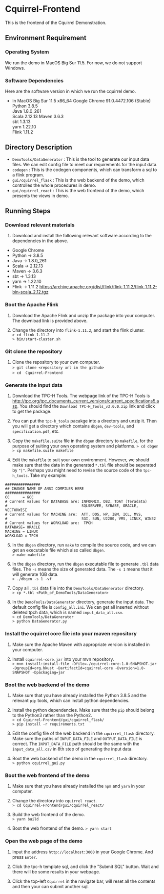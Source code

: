 # Cquirrel-Frontend
This is the frontend of the Cquirrel Demonstration. 


## Environment Requirement
### Operating System
We run the demo in MacOS Big Sur 11.5. For now, we do not support Windows.

### Software Dependencies
Here are the software version in which we run the cquirrel demo.
* In MacOS Big Sur 11.5 x86_64
Google Chrome 91.0.4472.106 (Stable)  
Python 3.8.5  
Java 1.8.0_261  
Scala 2.12.13
Maven 3.6.3   
sbt 1.3.13  
yarn 1.22.10  
Flink 1.11.2

## Directory Description
* `DemoTools/DataGenerator` : This is the tool to generate our input data files. We can edit config file to meet our requirements for the input data.
* `codegen` : This is the codegen components, which can transform a sql to a flink program.
* `gui/cquirrel_flask` : This is the web backend of the demo, which controlles the whole procedures in demo.
* `gui/cquirrel_react` : This is the web frontend of the demo, which presents the views in demo.


## Running Steps

### Download relevant materials
1. Download and install the following relevant software according to the dependencies in the above.
  - Google Chrome
  - Python  -> 3.8.5
  - Java    -> 1.8.0_261 
  - Scala   -> 2.12.13
  - Maven   -> 3.6.3 
  - sbt     -> 1.3.13
  - yarn    -> 1.22.10
  - Flink   -> 1.11.2     <https://archive.apache.org/dist/flink/flink-1.11.2/flink-1.11.2-bin-scala_2.12.tgz>


### Boot the Apache Flink
1. Download the Apache Flink and unzip the package into your computer. The download link is provided above.

2. Change the directory into `flink-1.11.2`, and start the flink cluster.  
`> cd flink-1.11.2`  
`> bin/start-cluster.sh`


### Git clone the repository
1. Clone the repository to your own computer.  
`> git clone <repository url in the github>`  
`> cd  Cquirrel-Frontend`

### Generate the input data
1. Download the TPC-H Tools. The webpage link of the TPC-H Tools is <http://tpc.org/tpc_documents_current_versions/current_specifications5.asp>. You should find the `Download TPC-H_Tools_v3.0.0.zip` link and click to get the package.

2. You can put the `tpc-h_tools` pacakge into a directory and unzip it. Then you will get a directory which contains `dbgen`, `dev-tools`, and `specification.pdf`, etc. 

3. Copy the `makefile.suite` file in the `dbgen` directory to `makefile`, for the purpose of suiting your own operating system and platforms. 
`> cd dbgen`
`> cp makefile.suite makefile`

4. Edit the `makefile` to suit your own environment. However, we should make sure that the data in the generated `*.tbl` file should be seperated by `"|"`. Perhaps you might need to revise the source code of the `tpc-h_tools`. Take my example:
```
################
## CHANGE NAME OF ANSI COMPILER HERE
################
CC      = GCC
# Current values for DATABASE are: INFORMIX, DB2, TDAT (Teradata)
#                                  SQLSERVER, SYBASE, ORACLE, VECTORWISE
# Current values for MACHINE are:  ATT, DOS, HP, IBM, ICL, MVS, 
#                                  SGI, SUN, U2200, VMS, LINUX, WIN32 
# Current values for WORKLOAD are:  TPCH
DATABASE= ORACLE 
MACHINE = LINUX
WORKLOAD = TPCH
```

5. In the `dbgen` directory, run `make` to compile the source code, and we can get an executable file which also called `dbgen`.  
`> make makefile`

6. In the `dbgen` directory, run the `dbgen` executable file to generate `.tbl` data files. The `-s` means the size of generated data. The `-s 1` means that it will generate 1GB data.   
`> ./dbgen -s 1 -vf`

7. Copy all `.tbl` data file into the `DemoTools/DataGenerator` directory.  
`> cp *.tbl <Path_of_DemoTools/DataGenerator>`

8. In the `DemoTools/DataGenerator` directory, generate the input data. The default config file is `config_all.ini`. We can get all inserted without deleted tpch data, which is named `input_data_all.csv`.   
`> cd DemoTools/DataGenerator`  
`> python DataGenerator.py`

### Install the cquirrel core file into your maven repository
1. Make sure the Apache Maven with appropriate version is installed in your computer.

2. Install `cquirrel-core.jar` into your mvn repository.  
`> mvn install:install-file -Dfile=./cquirrel-core-1.0-SNAPSHOT.jar -DgroupId=org.hkust -DartifactId=cquirrel-core -Dversion=1.0-SNAPSHOT -Dpackaging=jar`

### Boot the web backend of the demo
1. Make sure that you have already installed the Python 3.8.5 and the relevant `pip` tools, which can install python dependencies.

2. Install the python dependencies. Make sure that the `pip` should belong to the Python3 rather than the Python2.  
`> cd Cquirrel-Frontend/gui/cquirrel_flask/`  
`> pip install -r requirements.txt`

3. Edit the config file of the web backend in the `cquirrel_flask` directory. Make sure the paths of `INPUT_DATA_FILE` and `OUTPUT_DATA_FILE` is correct.
The `INPUT_DATA_FILE` path should be the same with the `input_data_all.csv` in 8th step of generating the input data. 

4. Boot the web backend of the demo in the `cquirrel_flask` directory.  
`> python cquirrel_gui.py`

### Boot the web frontend of the demo
1. Make sure that you have already installed the `npm` and `yarn` in your computer.

2. Change the directory into `cquirrel_react`.  
`> cd Cquirrel-Frontend/gui/cquirrel_react/`  

3. Build the web frontend of the demo.  
`> yarn build` 

4. Boot the web frontend of the demo.
`> yarn start`


### Open the web page of the demo
1. Input the address `http://localhost:3000` in your Google Chrome. And press `Enter`.

2. Click the tpc-h template sql, and click the "Submit SQL" button. Wait and there will be some results in your webpage.

3. Click the top-left `Cquirrel` in the navigate bar, will reset all the contents and then your can submit another sql.
